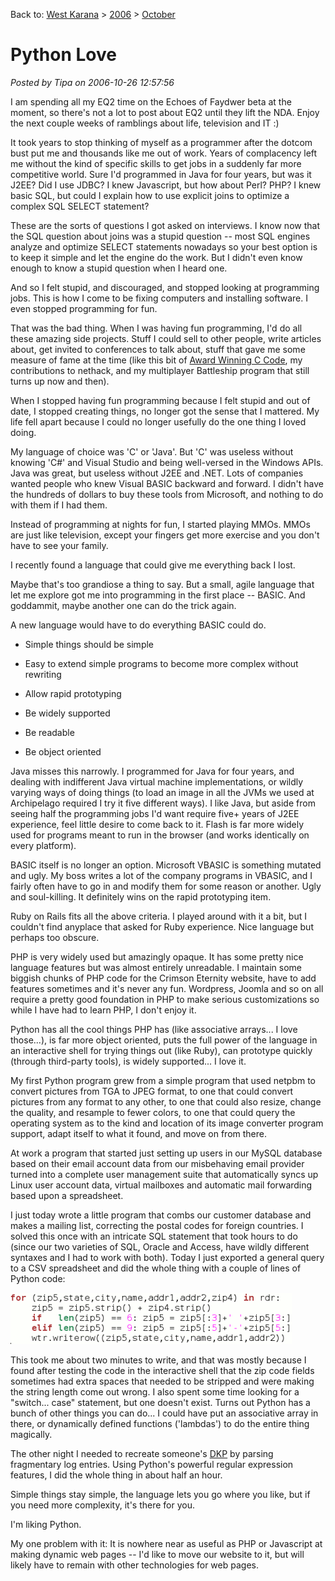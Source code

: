 Back to: [West Karana](/posts/westkarana.md) > [2006](/posts/2006/westkarana.md) > [October](./westkarana.md)
# Python Love

*Posted by Tipa on 2006-10-26 12:57:56*

I am spending all my EQ2 time on the Echoes of Faydwer beta at the moment, so there's not a lot to post about EQ2 until they lift the NDA. Enjoy the next couple weeks of ramblings about life, television and IT :)

It took years to stop thinking of myself as a programmer after the dotcom bust put me and thousands like me out of work. Years of complacency left me without the kind of specific skills to get jobs in a suddenly far more competitive world. Sure I'd programmed in Java for four years, but was it J2EE? Did I use JDBC? I knew Javascript, but how about Perl? PHP? I knew basic SQL, but could I explain how to use explicit joins to optimize a complex SQL SELECT statement?

These are the sorts of questions I got asked on interviews. I know now that the SQL question about joins was a stupid question -- most SQL engines analyze and optimize SELECT statements nowadays so your best option is to keep it simple and let the engine do the work. But I didn't even know enough to know a stupid question when I heard one.

And so I felt stupid, and discouraged, and stopped looking at programming jobs. This is how I come to be fixing computers and installing software. I even stopped programming for fun.

That was the bad thing. When I was having fun programming, I'd do all these amazing side projects. Stuff I could sell to other people, write articles about, get invited to conferences to talk about, stuff that gave me some measure of fame at the time (like this bit of [Award Winning C Code](../../../uploads/2006/10/holloway.c), my contributions to nethack, and my multiplayer Battleship program that still turns up now and then).

When I stopped having fun programming because I felt stupid and out of date, I stopped creating things, no longer got the sense that I mattered. My life fell apart because I could no longer usefully do the one thing I loved doing.

My language of choice was 'C' or 'Java'. But 'C' was useless without knowing 'C#' and Visual Studio and being well-versed in the Windows APIs. Java was great, but useless without J2EE and .NET. Lots of companies wanted people who knew Visual BASIC backward and forward. I didn't have the hundreds of dollars to buy these tools from Microsoft, and nothing to do with them if I had them.

Instead of programming at nights for fun, I started playing MMOs. MMOs are just like television, except your fingers get more exercise and you don't have to see your family.

I recently found a language that could give me everything back I lost.

Maybe that's too grandiose a thing to say. But a small, agile language that let me explore got me into programming in the first place -- BASIC. And goddammit, maybe another one can do the trick again.

A new language would have to do everything BASIC could do.

 * Simple things should be simple

 * Easy to extend simple programs to become more complex without rewriting

 * Allow rapid prototyping

 * Be widely supported

 * Be readable

 * Be object oriented



Java misses this narrowly. I programmed for Java for four years, and dealing with indifferent Java virtual machine implementations, or wildly varying ways of doing things (to load an image in all the JVMs we used at Archipelago required I try it five different ways). I like Java, but aside from seeing half the programming jobs I'd want require five+ years of J2EE experience, feel little desire to come back to it. Flash is far more widely used for programs meant to run in the browser (and works identically on every platform).

BASIC itself is no longer an option. Microsoft VBASIC is something mutated and ugly. My boss writes a lot of the company programs in VBASIC, and I fairly often have to go in and modify them for some reason or another. Ugly and soul-killing. It definitely wins on the rapid prototyping item.

Ruby on Rails fits all the above criteria. I played around with it a bit, but I couldn't find anyplace that asked for Ruby experience. Nice language but perhaps too obscure.

PHP is very widely used but amazingly opaque. It has some pretty nice language features but was almost entirely unreadable. I maintain some biggish chunks of PHP code for the Crimson Eternity website, have to add features sometimes and it's never any fun. Wordpress, Joomla and so on all require a pretty good foundation in PHP to make serious customizations so while I have had to learn PHP, I don't enjoy it.

Python has all the cool things PHP has (like associative arrays... I love those...), is far more object oriented, puts the full power of the language in an interactive shell for trying things out (like Ruby), can prototype quickly (through third-party tools), is widely supported... I love it.

My first Python program grew from a simple program that used netpbm to convert pictures from TGA to JPEG format, to one that could convert pictures from any format to any other, to one that could also resize, change the quality, and resample to fewer colors, to one that could query the operating system as to the kind and location of its image converter program support, adapt itself to what it found, and move on from there.

At work a program that started just setting up users in our MySQL database based on their email account data from our misbehaving email provider turned into a complete user management suite that automatically syncs up Linux user account data, virtual mailboxes and automatic mail forwarding based upon a spreadsheet.

I just today wrote a little program that combs our customer database and makes a mailing list, correcting the postal codes for foreign countries. I solved this once with an intricate SQL statement that took hours to do (since our two varieties of SQL, Oracle and Access, have wildly different syntaxes and I had to work with both). Today I just exported a general query to a CSV spreadsheet and did the whole thing with a couple of lines of Python code:

![a bit of python](../../../uploads/2006/10/fragment.gif)

This took me about two minutes to write, and that was mostly because I found after testing the code in the interactive shell that the zip code fields sometimes had extra spaces that needed to be stripped and were making the string length come out wrong. I also spent some time looking for a "switch... case" statement, but one doesn't exist. Turns out Python has a bunch of other things you can do... I could have put an associative array in there, or dynamically defined functions ('lambdas') to do the entire thing magically.

The other night I needed to recreate someone's [DKP](http://internetgames.about.com/od/glossary/g/dkp.htm "Dragon Kill Points") by parsing fragmentary log entries. Using Python's powerful regular expression features, I did the whole thing in about half an hour.

Simple things stay simple, the language lets you go where you like, but if you need more complexity, it's there for you.

I'm liking Python.

My one problem with it: It is nowhere near as useful as PHP or Javascript at making dynamic web pages -- I'd like to move our website to it, but will likely have to remain with other technologies for web pages.
